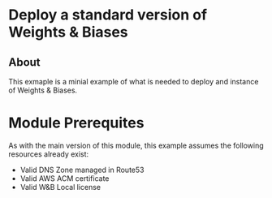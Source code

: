 # Deploy a standard version of Weights & Biases

## About

This exmaple is a minial example of what is needed to deploy and instance of
Weights & Biases.

# Module Prerequites

As with the main version of this module, this example assumes the following resources already exist:

- Valid DNS Zone managed in Route53
- Valid AWS ACM certificate
- Valid W&B Local license
